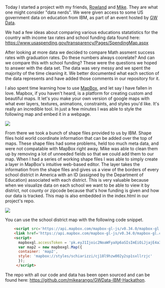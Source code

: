 Today I started a project with my friends, [Rowland](https://github.com/row2k) and [Mike](https://github.com/mikearango).  They are what one might consider "data nerds".  We were given access to some US government data on education from IBM, as part of an event hosted by [GW Data](https://www.facebook.com/GWDataScience/).

We had a few ideas about comparing various educations statatistics for the country with income tax rates and school funding data found here: https://www.usaspending.gov/transparency/Pages/SpendingMap.aspx

After looking at more data we decided to compare Math assment success rates with graduation rates.  Do these numbers always coorelate? And can we compare this with school funding?  These were the questions we hoped to answer with the data set.  The data was very messy and we spent the majority of the time cleaning it.  We better documented what each section of the data represents and have added those comments in our repository for it.

I also spent time learning how to use [MapBox](https://www.mapbox.com/), and let say I have fallen in love.  Mapbox, if you haven't heard, is a platform for creating custom and beautiful maps.  It let's you make your own version of google maps with what ever layers, textures, animations, constraints, and styles you'd like.  It's really an incredible tool.  In just a few minutes I was able to style the following map and embed it in a webpage. 

<img src="http://i.imgur.com/rsmvZIC.png"/>

From there we took a bunch of shape files provided to us by IBM.  Shape files hold world coordinate information that can be added over the top of maps.  These shape files had some problems, held too much meta data, and were not compatable with MapBox right away.  Mike was able to clean them up by removing a lot of unneeded fields so that we could add them to our map. When I had a series of working shape files I was able to simply create a layer in MapBox's intuitive web-based editor.  The layer takes the information from the shape files and gives us a view of the borders of every school district in America with an ID (assigned by the Department of Education) associated with each district.  This is very valuable because when we visualize data on each school we want to be able to view it by district, not county or zipcode because that's how funding is given and how our data is tracked.  This map is also embedded in the index.html in our project's repo.

<img src="http://i.imgur.com/CuwP6Z7.png"/>

You can use the school district map with the following code snippet.

```html
    <script src='https://api.mapbox.com/mapbox-gl-js/v0.34.0/mapbox-gl.js'></script>
    <link href='https://api.mapbox.com/mapbox-gl-js/v0.34.0/mapbox-gl.css' rel='stylesheet' />
    <script>
      mapboxgl.accessToken = 'pk.eyJ1Ijoic2NoaWFyaXp6aSIsImEiOiJjajE4a3NuZWowNzQ5MzNvN2xkdGh2YnVwIn0.dOZQgGCs8Fwxpy7bmRvvTg';
      var map2 = new mapboxgl.Map({
      container: 'map2',
      style: 'mapbox://styles/schiarizzi/cj18l9hzw002y2sp1sxllrzjc'
      });
     </script>
```
The repo with all our code and data has been open sourced and can be found here: https://github.com/mikearango/GWData-IBM-Hackathon.
